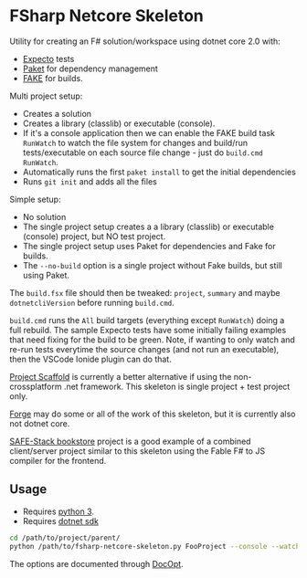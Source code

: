 
# FSharp Netcore Skeleton

Utility for creating an F# solution/workspace using dotnet core 2.0 with:
- [Expecto](https://github.com/haf/expecto) tests
- [Paket](https://fsprojects.github.io/Paket/) for dependency management
- [FAKE](https://fake.build/) for builds.

Multi project setup:
- Creates a solution
- Creates a library (classlib) or executable (console).
- If it's a console application then we can enable the FAKE build task `RunWatch` to watch the file system for changes and build/run tests/executable on each source file change - just do `build.cmd RunWatch`.
- Automatically runs the first `paket install` to get the initial dependencies
- Runs `git init` and adds all the files

Simple setup:
- No solution
- The single project setup creates a a library (classlib) or executable (console) project, but NO test project.
- The single project setup uses Paket for dependencies and Fake for builds.
- The `--no-build` option is a single project without Fake builds, but still using Paket.

The `build.fsx` file should then be tweaked: `project`, `summary` and maybe `dotnetcliVersion` before running `build.cmd`.

`build.cmd` runs the `All` build targets (everything except `RunWatch`) doing a full rebuild. The sample Expecto tests have some initially failing examples that need fixing for the build to be green. Note, if wanting to only watch and re-run tests everytime the source changes (and not run an executable), then the VSCode Ionide plugin can do that.

[Project Scaffold](https://github.com/fsprojects/ProjectScaffold) is currently a better alternative if using the non-crossplatform .net framework. This skeleton is single project + test project only.

[Forge](http://forge.run/) may do some or all of the work of this skeleton, but it is currently also not dotnet core.

[SAFE-Stack bookstore](https://github.com/SAFE-Stack/SAFE-BookStore) project is a good example of a combined client/server project similar to this skeleton using the Fable F# to JS compiler for the frontend.

## Usage

- Requires [python 3](https://www.python.org/).
- Requires [dotnet sdk](https://www.microsoft.com/net/download/)

```bash
cd /path/to/project/parent/
python /path/to/fsharp-netcore-skeleton.py FooProject --console --watcher
```

The options are documented through [DocOpt](http://docopt.org).
